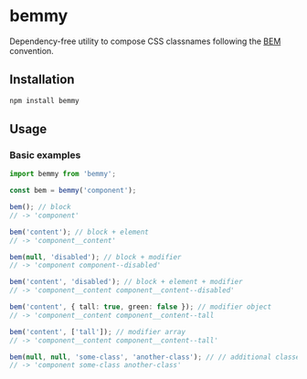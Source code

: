 # bemmy

Dependency-free utility to compose CSS classnames following the [BEM](https://getbem.com/) convention.

## Installation

```bash
npm install bemmy
```

## Usage

### Basic examples

```ts
import bemmy from 'bemmy';

const bem = bemmy('component');

bem(); // block
// -> 'component'

bem('content'); // block + element
// -> 'component__content'

bem(null, 'disabled'); // block + modifier
// -> 'component component--disabled'

bem('content', 'disabled'); // block + element + modifier
// -> 'component__content component__content--disabled'

bem('content', { tall: true, green: false }); // modifier object
// -> 'component__content component__content--tall

bem('content', ['tall']); // modifier array
// -> 'component__content component__content--tall'

bem(null, null, 'some-class', 'another-class'); // // additional classes
// -> 'component some-class another-class'
```
